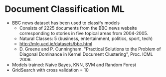 # Document Classification ML
- BBC news dataset has been used to classify models
  - Consists of 2225 documents from the BBC news website corresponding to stories in five topical areas from 2004-2005.
  - Natural Classes: 5 (business, entertainment, politics, sport, tech)
  - http://mlg.ucd.ie/datasets/bbc.html
  - D. Greene and P. Cunningham. "Practical Solutions to the Problem of Diagonal Dominance in Kernel Document Clustering", Proc. ICML 2006.
- Models trained:  Naive Bayes, KNN, SVM and Random Forest 
- GridSearch with cross validation = 10
